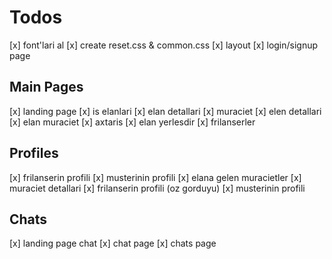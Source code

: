 # Todos

[x] font'lari al
[x] create reset.css & common.css
[x] layout
[x] login/signup page

## Main Pages

[x] landing page
[x] is elanlari
[x] elan detallari
[x] muraciet
[x] elen detallari
[x] elan muraciet
[x] axtaris
[x] elan yerlesdir
[x] frilanserler

## Profiles

[x] frilanserin profili
[x] musterinin profili
[x] elana gelen muracietler
[x] muraciet detallari
[x] frilanserin profili (oz gorduyu)
[x] musterinin profili

## Chats

[x] landing page chat
[x] chat page
[x] chats page
